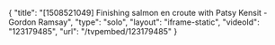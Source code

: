 {
    "title": "[1508521049] Finishing salmon en croute with Patsy Kensit - Gordon Ramsay",
    "type": "solo",
    "layout": "iframe-static",
    "videoId": "123179485",
    "url": "\/tvpembed\/123179485"
}